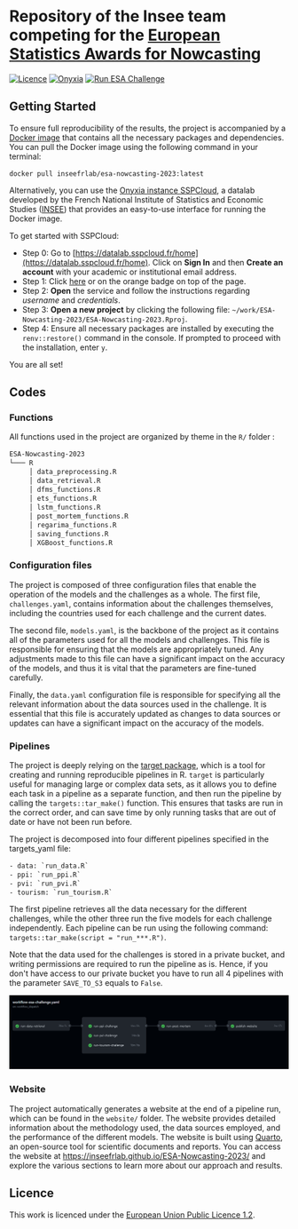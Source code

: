 # Repository of the Insee team competing for the [European Statistics Awards for Nowcasting](https://statistics-awards.eu/)

[![Licence](https://img.shields.io/badge/Licence-EUPL--1.2-001489)](https://joinup.ec.europa.eu/collection/eupl/eupl-text-eupl-12)
[![Onyxia](https://img.shields.io/badge/Launch-Datalab-orange?logo=R)](https://datalab.sspcloud.fr/launcher/ide/rstudio?autoLaunch=false&service.image.custom.enabled=true&service.image.custom.version=%C2%ABinseefrlab%2Fesa-nowcasting-2023%3Av7.0.0%C2%BB&onyxia.friendlyName=%C2%ABesa_nowcasting%C2%BB&init.personalInit=%C2%ABhttps%3A%2F%2Fraw.githubusercontent.com%2FInseeFrLab%2FESA-Nowcasting-2023%2Fmain%2Fsetup.sh%C2%BB)
[![Run ESA Challenge](https://github.com/InseeFrLab/ESA-Nowcasting-2023/actions/workflows/workflow-esa-challenge.yaml/badge.svg)](https://github.com/InseeFrLab/ESA-Nowcasting-2023/actions/workflows/workflow-esa-challenge.yaml)

## Getting Started

To ensure full reproducibility of the results, the project is accompanied by a [Docker image](https://hub.docker.com/r/inseefrlab/esa-nowcasting-2023) that contains all the necessary packages and dependencies. You can pull the Docker image using the following command in your terminal:

```
docker pull inseefrlab/esa-nowcasting-2023:latest
```

Alternatively, you can use the [Onyxia instance SSPCloud](https://github.com/InseeFrLab/onyxia-web), a datalab developed by the French National Institute of Statistics and Economic Studies ([INSEE](https://www.insee.fr/fr/accueil)) that provides an easy-to-use interface for running the Docker image.

To get started with SSPCloud:

- Step 0: Go to [https://datalab.sspcloud.fr/home](https://datalab.sspcloud.fr/home). Click on **Sign In** and then **Create an account** with your academic or institutional email address.
- Step 1: Click [here](https://datalab.sspcloud.fr/launcher/ide/rstudio?autoLaunch=false&service.image.custom.enabled=true&service.image.custom.version=%C2%ABinseefrlab%2Fesa-nowcasting-2023%3Av5.0.2%C2%BB&onyxia.friendlyName=%C2%ABesa_nowcasting%C2%BB&init.personalInit=%C2%ABhttps%3A%2F%2Fraw.githubusercontent.com%2FInseeFrLab%2FESA-Nowcasting-2023%2Fmain%2Fsetup.sh%C2%BB) or on the orange badge on top of the page.
- Step 2: **Open** the service and follow the instructions regarding *username* and *credentials*.
- Step 3: **Open a new project** by clicking the following file: `~/work/ESA-Nowcasting-2023/ESA-Nowcasting-2023.Rproj`.
- Step 4: Ensure all necessary packages are installed by executing the ```renv::restore()``` command in the console. If prompted to proceed with the installation, enter `y`.

You are all set!

## Codes

### Functions

All functions used in the project are organized by theme in the ```R/``` folder :

```
ESA-Nowcasting-2023
└─── R
     │ data_preprocessing.R
     │ data_retrieval.R
     │ dfms_functions.R
     │ ets_functions.R
     │ lstm_functions.R
     │ post_mortem_functions.R
     │ regarima_functions.R
     │ saving_functions.R
     │ XGBoost_functions.R

```
### Configuration files

The project is composed of three configuration files that enable the operation of the models and the challenges as a whole. The first file, `challenges.yaml`, contains information about the challenges themselves, including the countries used for each challenge and the current dates.

The second file, `models.yaml`, is the backbone of the project as it contains all of the parameters used for all the models and challenges. This file is responsible for ensuring that the models are appropriately tuned. Any adjustments made to this file can have a significant impact on the accuracy of the models, and thus it is vital that the parameters are fine-tuned carefully.

Finally, the `data.yaml` configuration file is responsible for specifying all the relevant information about the data sources used in the challenge. It is essential that this file is accurately updated as changes to data sources or updates can have a significant impact on the accuracy of the models.

### Pipelines

The project is deeply relying on the [target package](https://books.ropensci.org/targets/), which is a tool for creating and running reproducible pipelines in R. `target` is particularly useful for managing large or complex data sets, as it allows you to define each task in a pipeline as a separate function, and then run the pipeline by calling the ```targets::tar_make()``` function. This ensures that tasks are run in the correct order, and can save time by only running tasks that are out of date or have not been run before.

The project is decomposed into four different pipelines specified in the targets_yaml file:

    - data: `run_data.R`
    - ppi: `run_ppi.R`
    - pvi: `run_pvi.R`
    - tourism: `run_tourism.R`

The first pipeline retrieves all the data necessary for the different challenges, while the other three run the five models for each challenge independently. Each pipeline can be run using the following command: `targets::tar_make(script = "run_***.R")`.

Note that the data used for the challenges is stored in a private bucket, and writing permissions are required to run the pipeline as is. Hence, if you don't have access to our private bucket you have to run all 4 pipelines with the parameter `SAVE_TO_S3` equals to `False`. 

![Summary of the pipeline.](workflow-example.png)

### Website

The project automatically generates a website at the end of a pipeline run, which can be found in the `website/` folder. The website provides detailed information about the methodology used, the data sources employed, and the performance of the different models. The website is built using [Quarto](https://quarto.org/), an open-source tool for scientific documents and reports. You can access the website at https://inseefrlab.github.io/ESA-Nowcasting-2023/ and explore the various sections to learn more about our approach and results.

## Licence

This work is licenced under the [European Union Public Licence 1.2](https://joinup.ec.europa.eu/collection/eupl/eupl-text-eupl-12).
